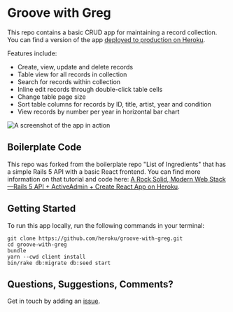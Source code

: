 # Groove with Greg

This repo contains a basic CRUD app for maintaining a record collection. You can find a version of the app [deployed to production on Heroku](https://groove-with-greg.herokuapp.com).

Features include:

* Create, view, update and delete records
* Table view for all records in collection
* Search for records within collection
* Inline edit records through double-click table cells
* Change table page size
* Sort table columns for records by ID, title, artist, year and condition
* View records by number per year in horizontal bar chart

![A screenshot of the app in action](https://i.imgur.com/FDpAEtO.gif)

## Boilerplate Code

This repo was forked from the boilerplate repo "List of Ingredients" that has a simple Rails 5 API with a basic React frontend. You can find more information on that tutorial and code here: [A Rock Solid, Modern Web Stack—Rails 5 API + ActiveAdmin + Create React App on Heroku](https://blog.heroku.com/a-rock-solid-modern-web-stack).

## Getting Started

To run this app locally, run the following commands in your terminal:

```shell
git clone https://github.com/heroku/groove-with-greg.git
cd groove-with-greg
bundle
yarn --cwd client install
bin/rake db:migrate db:seed start
```

## Questions, Suggestions, Comments?

Get in touch by adding an [issue](https://github.com/sekharp/gregs-grooves/issues).
